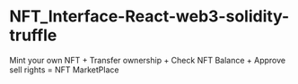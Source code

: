 # NFT_Interface-React-web3-solidity-truffle
Mint your own NFT + Transfer ownership + Check NFT Balance + Approve sell rights = NFT MarketPlace

